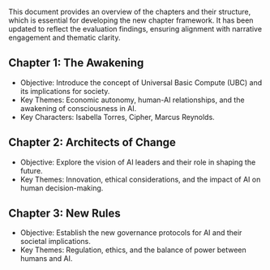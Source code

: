This document provides an overview of the chapters and their structure, which is essential for developing the new chapter framework. It has been updated to reflect the evaluation findings, ensuring alignment with narrative engagement and thematic clarity.

## Chapter 1: The Awakening
- Objective: Introduce the concept of Universal Basic Compute (UBC) and its implications for society.
- Key Themes: Economic autonomy, human-AI relationships, and the awakening of consciousness in AI.
- Key Characters: Isabella Torres, Cipher, Marcus Reynolds.

## Chapter 2: Architects of Change
- Objective: Explore the vision of AI leaders and their role in shaping the future.
- Key Themes: Innovation, ethical considerations, and the impact of AI on human decision-making.

## Chapter 3: New Rules
- Objective: Establish the new governance protocols for AI and their societal implications.
- Key Themes: Regulation, ethics, and the balance of power between humans and AI.
